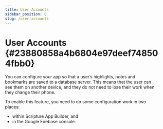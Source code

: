 ```yaml
---
title: User Accounts
sidebar_position: 0
slug: /user-accounts
---
```




# User Accounts {#23880858a4b6804e97deef748504fbb0}


You can configure your app so that a user’s highlights, notes and bookmarks are saved to a database server. This means that the user can see them on another device, and they do not need to lose their work when they change their phone.


To enable this feature, you need to do some configuration work in two places:

- within Scripture App Builder, and
- in the Google Firebase console.
